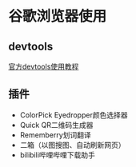 # 谷歌浏览器使用

## devtools

[官方devtools使用教程](https://developers.google.com/web/tools/chrome-devtools/)

## 插件

- ColorPick Eyedropper颜色选择器
- Quick QR二维码生成器
- Rememberry划词翻译
- 二箱（以图搜图、自动刷新网页）
- bilibili哔哩哔哩下载助手
